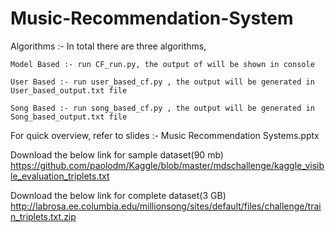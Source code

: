 # Music-Recommendation-System

Algorithms :- In total there are three algorithms,

	Model Based :- run CF_run.py, the output of will be shown in console
	
	User Based :- run user_based_cf.py , the output will be generated in User_based_output.txt file 

	Song Based :- run song_based_cf.py , the output will be generated in Song_based_output.txt file
	
For quick overview, refer to slides :- Music Recommendation Systems.pptx

Download the below link for sample dataset(90 mb)
https://github.com/paolodm/Kaggle/blob/master/mdschallenge/kaggle_visible_evaluation_triplets.txt

Download the below link for complete dataset(3 GB)
http://labrosa.ee.columbia.edu/millionsong/sites/default/files/challenge/train_triplets.txt.zip
